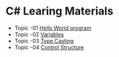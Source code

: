 ﻿# C# Learing Materials

- Topic -01  [Hello World program](./Notes/introduction.md)
- Topic -02  [Variables](./Notes/variables.md)
- Topic -03  [Type Casting](./Notes/TypeCasting.md)
- Topic -04  [Control Structure](./Notes/ControlStructure.md)
